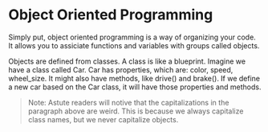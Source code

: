 # Object Oriented Programming

Simply put, object oriented programming is a way of organizing your code. It allows you to assiciate functions and variables with groups called objects. 

Objects are defined from classes. A class is like a blueprint. Imagine we have a class called Car. Car has properties, which are: color, speed, wheel_size. It might also have methods, like drive() and brake(). If we define a new car based on the Car class, it will have those properties and methods.

> Note: Astute readers will notive that the capitalizations in the paragraph above are weird. This is because we always capitalize class names, but we never capitalize objects.

